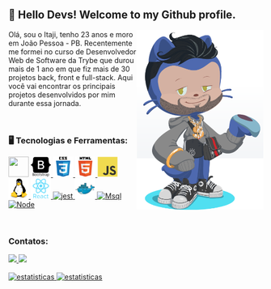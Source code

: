 ## 👋 Hello Devs! Welcome to my Github profile.

<img align="right" width="250px" src="./image/octopus.png">

Olá, sou o Itaji, tenho 23 anos e moro em João Pessoa - PB. Recentemente me formei no curso de Desenvolvedor Web de Software da Trybe que durou mais de 1 ano em que fiz mais de 30 projetos back, front e full-stack. Aqui você vai encontrar os principais projetos desenvolvidos por mim durante essa jornada.

<br>

### 🖥️ Tecnologias e Ferramentas: 
<p align="left">
  <img src="https://cdn.jsdelivr.net/gh/devicons/devicon/icons/git/git-original.svg" width="40" height="40"/>
  <a href="https://getbootstrap.com" target="_blank" rel="noreferrer">
    <img src="https://raw.githubusercontent.com/devicons/devicon/master/icons/bootstrap/bootstrap-plain-wordmark.svg"           alt="bootstrap" width="40" height="40"/>
  </a>
  <a href="https://www.w3schools.com/css/" target="_blank" rel="noreferrer">
    <img src="https://raw.githubusercontent.com/devicons/devicon/master/icons/css3/css3-original-wordmark.svg"                  alt="css3" width="40" height="40"/>
  </a>
  <a href="https://www.w3.org/html/" target="_blank" rel="noreferrer">
    <img src="https://raw.githubusercontent.com/devicons/devicon/master/icons/html5/html5-original-wordmark.svg"                alt="html5" width="40" height="40"/>
  </a>
  <a href="https://developer.mozilla.org/en-US/docs/Web/JavaScript" target="_blank" rel="noreferrer">
    <img src="https://raw.githubusercontent.com/devicons/devicon/master/icons/javascript/javascript-original.svg"             alt="javascript" width="40" height="40"/>
  </a>
  <a href="https://www.linux.org/" target="_blank" rel="noreferrer">
    <img src="https://raw.githubusercontent.com/devicons/devicon/master/icons/linux/linux-original.svg" alt="linux"           width="40" height="40"/>
  </a>
  <a href="https://reactjs.org/" target="_blank" rel="noreferrer">
    <img src="https://raw.githubusercontent.com/devicons/devicon/master/icons/react/react-original-wordmark.svg"                alt="react" width="40" height="40"/>
  </a>
 <a href="https://jestjs.io" target="_blank"> <img src="https://www.vectorlogo.zone/logos/jestjsio/jestjsio-icon.svg" alt="jest" width="40" height="40"/> </a>
  <a href="https://docs.docker.com/engine/reference/commandline/docker/" target="_blank">
    <img src="https://raw.githubusercontent.com/devicons/devicon/master/icons/docker/docker-original.svg" alt="Docker" width="40" height="40"/>
  </a>
   <a href="https://www.mysql.com/support/supportedplatforms/database.html" target="_blank">
     <img alt="Msql" height="40" width="40" src="https://cdn.jsdelivr.net/gh/devicons/devicon/icons/mysql/mysql-plain.svg">
  </a>
  <a href="https://nodejs.org/en/docs/" target="_blank">
    <img alt="Node" height="40" width="40" src="https://cdn.jsdelivr.net/gh/devicons/devicon/icons/nodejs/nodejs-plain.svg">
  </a>
</p>

<br>

### Contatos:

<a href="https://www.linkedin.com/in/itaji-carvalho" target="_blank">
    <img src="https://img.shields.io/badge/-LinkedIn-%230077B5?style=for-the-badge&logo=linkedin&logoColor=white"             target="_blank"
>
</a>
<a href="https://mail.google.com/" target="_blank">
    <img src="https://img.shields.io/badge/Gmail-D14836?style=for-the-badge&logo=gmail&logoColor=white" target="_blank"
>
</a>
<br>
<br>
<div>
  <a href="https://github.com/itaji-create">
  <img src="https://github-readme-stats.vercel.app/api?username=itaji-create&show_icons=true&theme=dracula&include_all_commits=true&locale=pt-br&count_private=true"
       alt="estatisticas" width="350" height="180" />
  <img src="https://github-readme-stats.vercel.app/api/top-langs/?username=itaji-create&layout=compact&locale=pt-br&langs_count=7&theme=dracula"
       alt="estatisticas" width="250" height="180"/>
  
</div>
